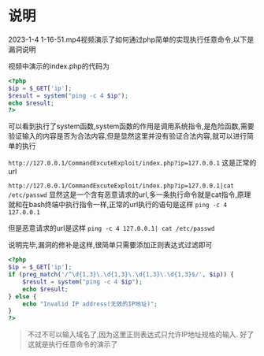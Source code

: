# 说明
2023-1-4 1-16-51.mp4视频演示了如何通过php简单的实现执行任意命令,以下是漏洞说明

视频中演示的index.php的代码为
```php
<?php
$ip = $_GET['ip'];
$result = system("ping -c 4 $ip");
echo $result;
?>
```
可以看到执行了system函数,system函数的作用是调用系统指令,是危险函数,需要验证输入的内容是否为合法内容,但是显然这里并没有验证合法内容,就可以进行简单的执行

```http://127.0.0.1/CommandExcuteExploit/index.php?ip=127.0.0.1```
这是正常的url

```http://127.0.0.1/CommandExcuteExploit/index.php?ip=127.0.0.1|cat /etc/passwd```
显然这是一个含有恶意请求的url,多一条执行命令就是cat指令,原理就和在bash终端中执行指令一样,正常的url执行的语句是这样
```ping -c 4 127.0.0.1```

但是恶意请求的url是这样
```ping -c 4 127.0.0.1| cat /etc/passwd```

说明完毕,漏洞的修补是这样,很简单只需要添加正则表达式过滤即可
```php
<?php
$ip = $_GET['ip'];
if (preg_match('/^\d{1,3}\.\d{1,3}\.\d{1,3}\.\d{1,3}$/', $ip)) {
    $result = system("ping -c 4 $ip");
    echo $result;
} else {
    echo "Invalid IP address(无效的IP地址)";
}
?>
```
> 不过不可以输入域名了,因为这里正则表达式只允许IP地址规格的输入.
>好了这就是执行任意命令的演示了
